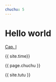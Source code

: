 ```yaml
---
chuchu: 5
---
```


# Hello world

[Cap. I](01-Browser-environment-specs/resumen.html)

{{ site.time}}

{{ page.chuchu }}

{{ site.tutu }}